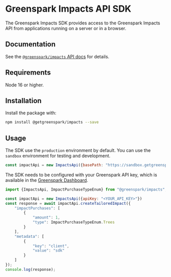 # Greenspark Impacts API SDK
The Greenspark Impacts SDK provides access to the Greenspark Impacts API from
applications running on a server or in a browser.

## Documentation
See the [`@greenspark/impacts` API docs](https://greenspark.readme.io/reference/introduction) for details.

## Requirements

Node 16 or higher.

## Installation

Install the package with:

```sh
npm install @getgreenspark/impacts --save
```

## Usage
The SDK use the `production` environment by default. You can use the `sandbox` environment for testing and development.
```js
const impactApi = new ImpactsApi({basePath: "https://sandbox.getgreenspark.com", apiKey: "<YOUR_API_KEY>"})
```

The SDK needs to be configured with your Greenspark API key, which is
available in the [Greenspark Dashboard](https://app.getgreenspark.com/account).

```js
import {ImpactsApi, ImpactPurchaseTypeEnum} from "@greenspark/impacts";

const impactApi = new ImpactsApi({apiKey: "<YOUR_API_KEY>"})
const response = await impactApi.createTailoredImpact({
    "impactPurchases": [
        {
            "amount": 1,
            "type": ImpactPurchaseTypeEnum.Trees
        }
    ],
    "metadata": [
        {
            "key": "client",
            "value": "sdk"
        }
    ]
});
console.log(response);
```
